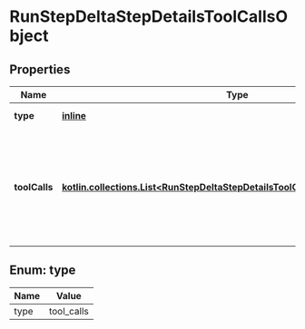 
# RunStepDeltaStepDetailsToolCallsObject

## Properties
| Name | Type | Description | Notes |
| ------------ | ------------- | ------------- | ------------- |
| **type** | [**inline**](#Type) | Always &#x60;tool_calls&#x60;. |  |
| **toolCalls** | [**kotlin.collections.List&lt;RunStepDeltaStepDetailsToolCallsObjectToolCallsInner&gt;**](RunStepDeltaStepDetailsToolCallsObjectToolCallsInner.md) | An array of tool calls the run step was involved in. These can be associated with one of three types of tools: &#x60;code_interpreter&#x60;, &#x60;retrieval&#x60;, or &#x60;function&#x60;.  |  [optional] |


<a id="Type"></a>
## Enum: type
| Name | Value |
| ---- | ----- |
| type | tool_calls |




